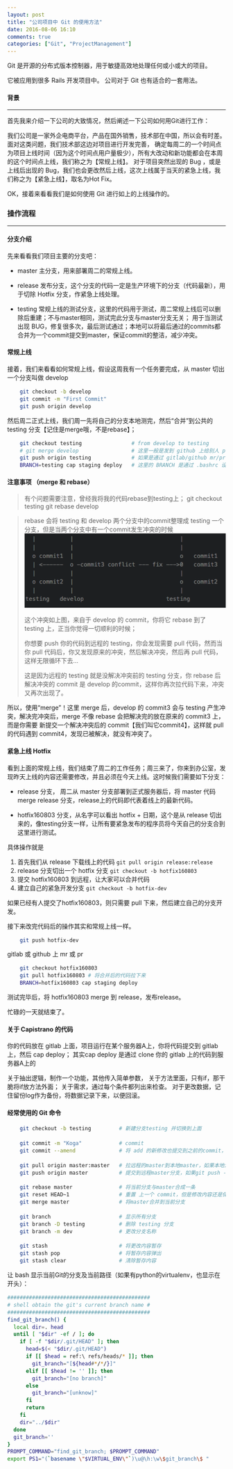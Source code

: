 ```yaml
---
layout: post
title: "公司项目中 Git 的使用方法"
date: 2016-08-06 16:10
comments: true
categories: ["Git", "ProjectManagement"]
---
```


Git 是开源的分布式版本控制器，用于敏捷高效地处理任何或小或大的项目。

它被应用到很多 Rails 开发项目中。 公司对于 Git 也有适合的一套用法。




#### 背景

--------------------------------

首先我来介绍一下公司的大致情况，然后阐述一下公司如何用Git进行工作：

我们公司是一家外企电商平台，产品在国外销售，技术部在中国，所以会有时差。面对这类问题，我们技术部这边对项目进行开发完善，
确定每周二的一个时间点为项目上线时间（因为这个时间点用户量极少），所有大改动和新功能都会在本周的这个时间点上线，我们称之为【常规上线】。
对于项目突然出现的 Bug ，或是上线后出现的 Bug，我们也会更改然后上线，这次上线属于当天的紧急上线，我们称之为【紧急上线】，取名为Hot Fix。


OK，接着来看看我们是如何使用 Git 进行如上的上线操作的。





### 操作流程

--------------------------------

#### 分支介绍

先来看看我们项目主要的分支吧：

- master 主分支，用来部署周二的常规上线。

- release 发布分支，这个分支的代码一定是生产环境下的分支（代码最新），用于切除 Hotfix 分支，作紧急上线处理。

- testing 常规上线的测试分支，这里的代码用于测试，周二常规上线后可以删除后重建；不与master相同，测试完此分支与master分支无关；
用于当测试出现 BUG，修复很多次，最后测试通过；本地可以将最后通过的commits都合并为一个commit提交到master，保证commit的整洁，减少冲突。




#### 常规上线

接着，我们来看看如何常规上线，假设这周我有一个任务要完成，从 master 切出一个分支叫做 develop
``` sh
    git checkout -b develop
    git commit -m "First Commit"
    git push origin develop
```

然后周二正式上线，我们周一先将自己的分支本地测完，然后“合并”到公共的 testing 分支【记住是merge哦，不是rebase】；
``` sh
    git checkout testing                # from develop to testing
    # git merge develop                 # 这里一般是发到 github 上给别人 pr，或是发到gitlab上给别人 mr
    git push origin testing             # 如果是通过 gitlab/github mr/pr 后，这里将是 git pull origin testing
    BRANCH=testing cap staging deploy   # 这里的 BRANCH 是通过 .bashrc 设置环境变量，deploy/staging.rb 中 set :branch, ENV["BRANCH"] || "master"
```




#### 注意事项 （merge 和 rebase）
> 有个问题需要注意，曾经我将我的代码rebase到testing上；
    git checkout testing
    git rebase develop

> rebase 会将 testing 和 develop 两个分支中的commit整理成 testing 一个分支，但是当两个分支中有一个commit发生冲突的时候
> ![git rebase](/images/posts/2016-08-06/git-rebase.png "rebase的图示")
>
> 这个冲突如上图，来自于 develop 的 commit，你将它 rebase 到了 testing 上，正当你觉得一切顺利的时候；
>
> 你想要 push 你的代码到远程的 testing，你会发现需要 pull 代码，然而当你 pull 代码后，你又发现原来的冲突，然后解决冲突，然后再 pull 代码，这样无限循环下去...
>
> 这是因为远程的 testing 就是没解决冲突前的 testing 分支，你 rebase 后解决冲突的 commit 是 develop 的commit，这样你再次拉代码下来，冲突又再次出现了。

所以，使用“merge”！这里 merge 后，develop 的 commit3 会与 testing 产生冲突，解决完冲突后，merge 不像 rebase 会把解决完的放在原来的 commit3 上，而是你需要
新提交一个解决冲突后的 commit【我们叫它commit4】，这样就 pull 的代码遇到 commit4，发现已被解决，就没有冲突了。




#### 紧急上线 Hotfix

看到上面的常规上线，我们结束了周二的工作任务；周三来了，你来到办公室，发现昨天上线的内容还需要修改，并且必须在今天上线。这时候我们需要如下分支：

- release 分支， 周二从 master 分支部署到正式服务器后，将 master 代码 merge release 分支，release上的代码即代表着线上的最新代码。

- hotfix160803 分支，从名字可以看出 hotfix + 日期，这个是从 release 切出来的，像testing分支一样，让所有要紧急发布的程序员将今天自己的分支合到这里进行测试。

具体操作就是
1. 首先我们从 release 下载线上的代码 `git pull origin release:release`
2. release 分支切出一个 hotfix 分支 `git checkout -b hotfix160803`
3. 提交 hotfix160803 到远程，让大家可以合并代码
4. 建立自己的紧急开发分支 `git checkout -b hotfix-dev`

如果已经有人提交了hotfix160803，则只需要 pull 下来，然后建立自己的分支开发。

接下来改完代码后的操作其实和常规上线一样。
``` sh
    git push hotfix-dev
```

gitlab 或 github 上 mr 或 pr
``` sh
    git checkout hotfix160803
    git pull hotfix160803 # 将合并后的代码拉下来
    BRANCH=hotfix160803 cap staging deploy
```

测试完毕后，将 hotfix160803 merge 到 release，发布release。

忙碌的一天就结束了。


#### 关于 Capistrano 的代码
你的代码放在 gitlab 上面，项目运行在某个服务器A上，你将代码提交到 gitlab 上，然后 cap deploy；
其实cap deploy 是通过 clone 你的 gitlab 上的代码到服务器A上的


关于抽出逻辑，制作一个功能，其他传入简单参数，
关于方法里面，只有if，那干脆将if放方法外面；
关于需求，通过每个条件都列出来检查。
对于更改数据，记住留份log作为备份，将数据记录下来，以便回滚。


#### 经常使用的 Git 命令

``` sh
    git checkout -b testing         # 新建分支testing 并切换到上面

    git commit -m "Koga"            # commit
    git commit --amend              # 将 add 的新修改也提交到之前的commit，并且可以更改commit名称

    git pull origin master:master   # 拉远程的master到本地master，如果本地没有，则新建并拉代码下来，并且所在的分支也会拉master的内容下来，可以将其add 后checkout掉
    git push origin master          # 提交到远程master分支，如果git push -f origin master，将强制提交

    git rebase master               # 将当前分支与master合成一条
    git reset HEAD~1                # 重置 上一个 commit，但是修改内容还是保留，只是还没commit
    git merge master                # 将master合并到当前分支

    git branch                      # 显示所有分支
    git branch -D testing           # 删除 testing 分支
    git branch -m dev               # 更改分支名称

    git stash                       # 将更改内容暂存
    git stash pop                   # 将暂存内容弹出
    git stash clear                 # 清除暂存内容
```

让 bash 显示当前Git的分支及当前路径（如果有python的virtualenv，也显示在开头）：

``` sh
##############################################
# shell obtain the git's current branch name #
##############################################
find_git_branch() {
  local dir=. head
  until [ "$dir" -ef / ]; do
    if [ -f "$dir/.git/HEAD" ]; then
      head=$(< "$dir/.git/HEAD")
      if [[ $head = ref:\ refs/heads/* ]]; then
        git_branch="[${head#*/*/}]"
      elif [[ $head != '' ]]; then
        git_branch="[no branch]"
      else
        git_branch="[unknow]"
      fi
      return
    fi
    dir="../$dir"
  done
  git_branch=''
}
PROMPT_COMMAND="find_git_branch; $PROMPT_COMMAND"
export PS1="(`basename \"$VIRTUAL_ENV\"`)\u@\h:\w\$git_branch\$ "
```
